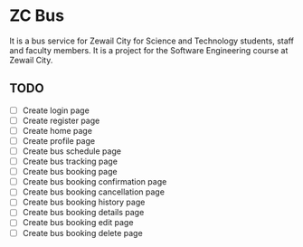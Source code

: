 # ZC Bus

It is a bus service for Zewail City for Science and Technology students, staff and faculty members. It is a project for the Software Engineering course at Zewail City.

## TODO

-   [ ] Create login page
-   [ ] Create register page
-   [ ] Create home page
-   [ ] Create profile page
-   [ ] Create bus schedule page
-   [ ] Create bus tracking page
-   [ ] Create bus booking page
-   [ ] Create bus booking confirmation page
-   [ ] Create bus booking cancellation page
-   [ ] Create bus booking history page
-   [ ] Create bus booking details page
-   [ ] Create bus booking edit page
-   [ ] Create bus booking delete page

